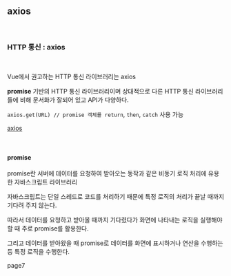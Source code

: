 ## axios

<br>

### HTTP 통신 : axios

<br>

Vue에서 권고하는 HTTP 통신 라이브러리는 axios

**promise** 기반의 HTTP 통신 라이브러리이며 상대적으로 다른 HTTP 통신 라이브러리들에 비해 문서화가 잘되어 있고 API가 다양하다.

`axios.get(URL) // promise 객체를 return`, `then`, `catch` 사용 가능

[axios](https://github.com/axios/axios)

<br>

#### promise

promise란 서버에 데이터를 요청하여 받아오는 동작과 같은 비동기 로직 처리에 유용한 자바스크립트 라이브러리

자바스크립트는 단일 스레드로 코드를 처리하기 때문에 특정 로직의 처리가 끝날 때까지 기다려 주지 않는다.

따라서 데이터를 요청하고 받아올 때까지 기다렸다가 화면에 나타내는 로직을 실행해야 할 때 주로 promise를 활용한다.

그리고 데이터를 받아왔을 때 promise로 데이터를 화면에 표시하거나 연산을 수행하는 등 특정 로직을 수행한다.

page7
